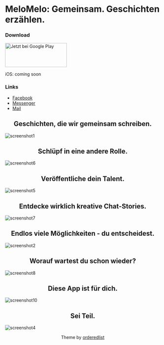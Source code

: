 # MeloMelo: Gemeinsam. Geschichten erzählen.

### Download

<a href='https://play.google.com/store/apps/details?id=com.dreiklang.melomelo&pcampaignid=MKT-Other-global-all-co-prtnr-py-PartBadge-Mar2515-1'><img width="200" height="78" alt='Jetzt bei Google Play' src='https://play.google.com/intl/en_us/badges/images/generic/de_badge_web_generic.png'/></a>

iOS: coming soon

### Links
* [Facebook](https://www.facebook.com/app.melomelo/)
* [Messenger](https://www.m.me/app.melomelo)
* [Mail](mailto:mail@melomelo.app)

<h2 style="text-align: center;" >Geschichten, die wir gemeinsam schreiben.</h2>

![screenshot1](https://github.com/dreiklangdev/MeloMelo-Page/raw/master/img/screen1_framed.png "Screenshot1")

<h2 style="text-align: center;" >Schlüpf in eine andere Rolle.</h2>

![screenshot6](https://github.com/dreiklangdev/MeloMelo-Page/raw/master/img/screen6_framed.png?2 "Screenshot6")

<h2 style="text-align: center;" >Veröffentliche dein Talent.</h2>

![screenshot5](https://github.com/dreiklangdev/MeloMelo-Page/raw/master/img/screen5_framed.png "Screenshot5")

<h2 style="text-align: center;" >Entdecke wirklich kreative Chat-Stories.</h2>

![screenshot7](https://github.com/dreiklangdev/MeloMelo-Page/raw/master/img/screen7_framed.png "Screenshot7")

<h2 style="text-align: center;" >Endlos viele Möglichkeiten - du entscheidest.</h2>

![screenshot2](https://github.com/dreiklangdev/MeloMelo-Page/raw/master/img/screen2_framed.png "Screenshot2")

<h2 style="text-align: center;" >Worauf wartest du schon wieder?</h2>

![screenshot8](https://github.com/dreiklangdev/MeloMelo-Page/raw/master/img/screen8_framed.png "Screenshot8")

<h2 style="text-align: center;" >Diese App ist für dich.</h2>

![screenshot10](https://github.com/dreiklangdev/MeloMelo-Page/raw/master/img/screen10_framed.png "Screenshot10")

<h2 style="text-align: center;" >Sei Teil.</h2>

![screenshot4](https://github.com/dreiklangdev/MeloMelo-Page/raw/master/img/screen4_framed.png "Screenshot4")

<p style="text-align: center;" >Theme by <a href="https://github.com/orderedlist">orderedlist</a></p>
